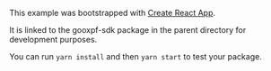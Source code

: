 This example was bootstrapped with [Create React App](https://github.com/facebook/create-react-app).

It is linked to the gooxpf-sdk package in the parent directory for development purposes.

You can run `yarn install` and then `yarn start` to test your package.
